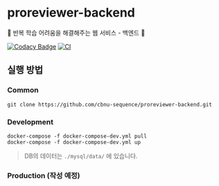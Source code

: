 # proreviewer-backend
📖 반복 학습 어려움을 해결해주는 웹 서비스 - 백엔드 📖

[![Codacy Badge](https://app.codacy.com/project/badge/Grade/ed529349765a4a63ba8822375531a78b)](https://www.codacy.com/gh/ckyeon/proreviewer-backend/dashboard?utm_source=github.com&amp;utm_medium=referral&amp;utm_content=ckyeon/proreviewer-backend&amp;utm_campaign=Badge_Grade)
[![CI](https://github.com/cbnu-sequence/proreviewer-backend/actions/workflows/push-dev-docker-image.yml/badge.svg)](https://github.com/cbnu-sequence/proreviewer-backend/actions/workflows/push-dev-docker-image.yml)

## 실행 방법

### Common
```
git clone https://github.com/cbnu-sequence/proreviewer-backend.git
```

### Development
```
docker-compose -f docker-compose-dev.yml pull
docker-compose -f docker-compose-dev.yml up
```
> DB의 데이터는 `./mysql/data/` 에 있습니다.


### Production (작성 예정)
```
```

